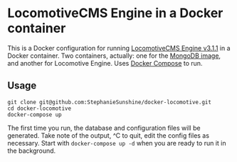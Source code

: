 # LocomotiveCMS Engine in a Docker container

This is a Docker configuration for running [LocomotiveCMS Engine v3.1.1](https://github.com/locomotivecms/engine) in a Docker container. Two containers, actually: one for the [MongoDB image](https://hub.docker.com/r/_/mongo/), and another for Locomotive Engine. Uses [Docker Compose](https://docs.docker.com/compose/) to run.

## Usage

```
git clone git@github.com:StephanieSunshine/docker-locomotive.git
cd docker-locomotive
docker-compose up
```

The first time you run, the database and configuration files will be generated. Take note of the output, ^C to quit, edit the config files as necessary. Start with `docker-compose up -d` when you are ready to run it in the background.


